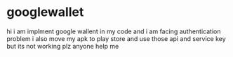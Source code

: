 # googlewallet

hi i am implment google wallent in my code and i am facing authentication problem i also move my apk to play store and use those api and
service key but its not working plz anyone help me
